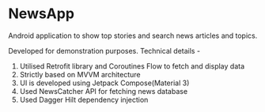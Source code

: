 # NewsApp
Android application to show top stories and search news articles and topics. 

Developed for demonstration purposes. 
Technical details - 
1. Utilised Retrofit library and Coroutines Flow to fetch and display data
2. Strictly based on MVVM architecture
3. UI is developed using Jetpack Compose(Material 3)
4. Used NewsCatcher API for fetching news database
5. Used Dagger Hilt dependency injection 
